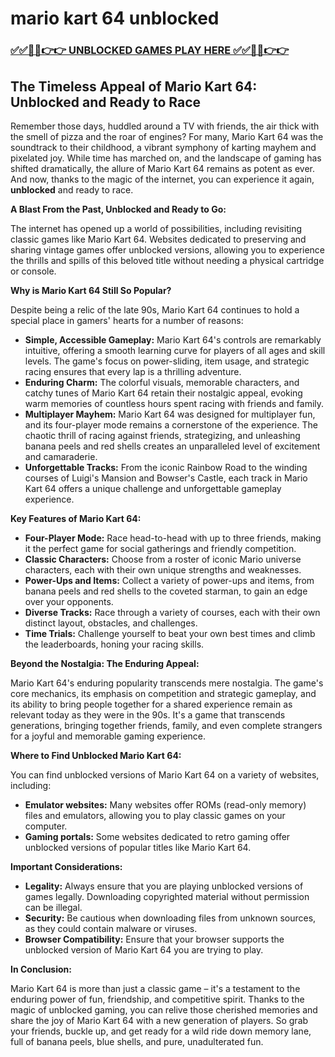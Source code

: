 # mario kart 64 unblocked

### [✅✅🔴🔴👉👉 UNBLOCKED GAMES PLAY HERE ✅✅🔴🔴👉👉](https://topstoryindia.com)

##  The Timeless Appeal of Mario Kart 64: Unblocked and Ready to Race

Remember those days, huddled around a TV with friends, the air thick with the smell of pizza and the roar of engines?  For many, Mario Kart 64 was the soundtrack to their childhood, a vibrant symphony of karting mayhem and pixelated joy.  While time has marched on, and the landscape of gaming has shifted dramatically, the allure of Mario Kart 64 remains as potent as ever. And now, thanks to the magic of the internet, you can experience it again, **unblocked** and ready to race.

**A Blast From the Past,  Unblocked and Ready to Go:**

The internet has opened up a world of possibilities, including revisiting classic games like Mario Kart 64.  Websites dedicated to preserving and sharing vintage games offer unblocked versions, allowing you to experience the thrills and spills of this beloved title without needing a physical cartridge or console.

**Why is Mario Kart 64 Still So Popular?**

Despite being a relic of the late 90s, Mario Kart 64 continues to hold a special place in gamers' hearts for a number of reasons:

* **Simple, Accessible Gameplay:** Mario Kart 64's controls are remarkably intuitive, offering a smooth learning curve for players of all ages and skill levels.  The game's focus on power-sliding, item usage, and strategic racing ensures that every lap is a thrilling adventure.
* **Enduring Charm:** The colorful visuals, memorable characters, and catchy tunes of Mario Kart 64 retain their nostalgic appeal,  evoking warm memories of countless hours spent racing with friends and family.  
* **Multiplayer Mayhem:**  Mario Kart 64 was designed for multiplayer fun, and its four-player mode remains a cornerstone of the experience.  The chaotic thrill of racing against friends, strategizing, and unleashing banana peels and red shells creates an unparalleled level of excitement and camaraderie.
* **Unforgettable Tracks:**  From the iconic Rainbow Road to the winding courses of  Luigi's Mansion and Bowser's Castle, each track in Mario Kart 64 offers a unique challenge and unforgettable gameplay experience.

**Key Features of Mario Kart 64:**

* **Four-Player Mode:**  Race head-to-head with up to three friends, making it the perfect game for social gatherings and friendly competition.
* **Classic Characters:**  Choose from a roster of iconic Mario universe characters, each with their own unique strengths and weaknesses.
* **Power-Ups and Items:**  Collect a variety of power-ups and items, from banana peels and red shells to the coveted starman, to gain an edge over your opponents.
* **Diverse Tracks:**  Race through a variety of courses, each with their own distinct layout, obstacles, and challenges.
* **Time Trials:**  Challenge yourself to beat your own best times and climb the leaderboards, honing your racing skills.

**Beyond the Nostalgia: The Enduring Appeal:**

Mario Kart 64's enduring popularity transcends mere nostalgia. The game's core mechanics, its emphasis on competition and strategic gameplay, and its ability to bring people together for a shared experience remain as relevant today as they were in the 90s. It's a game that transcends generations, bringing together friends, family, and even complete strangers for a joyful and memorable gaming experience.

**Where to Find Unblocked Mario Kart 64:**

You can find unblocked versions of Mario Kart 64 on a variety of websites, including:

* **Emulator websites:** Many websites offer ROMs (read-only memory) files and emulators, allowing you to play classic games on your computer.
* **Gaming portals:** Some websites dedicated to retro gaming offer unblocked versions of popular titles like Mario Kart 64.

**Important Considerations:**

* **Legality:** Always ensure that you are playing unblocked versions of games legally.  Downloading copyrighted material without permission can be illegal. 
* **Security:** Be cautious when downloading files from unknown sources, as they could contain malware or viruses. 
* **Browser Compatibility:**  Ensure that your browser supports the unblocked version of Mario Kart 64 you are trying to play.

**In Conclusion:**

Mario Kart 64 is more than just a classic game – it's a testament to the enduring power of fun, friendship, and competitive spirit.  Thanks to the magic of unblocked gaming, you can relive those cherished memories and share the joy of Mario Kart 64 with a new generation of players. So grab your friends, buckle up, and get ready for a wild ride down memory lane, full of banana peels, blue shells, and pure, unadulterated fun. 
